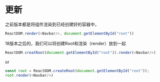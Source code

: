 # 更新

之前版本都是将组件渲染到已经创建好的容器中，

~~~js
ReactDOM.render(<Navbar/>, document.getElementById("root"))
~~~

18版本之后的，我们可以将创建Root和渲染（render）放到一起

~~~js
ReactDOM.creatRoot(document.getElementById("root")).render(<Navbar/>)
~~~

or

~~~js
const root = ReactDOM.createRoot(document.getElementById("root"));
root.render(<Navbar/>)
~~~

